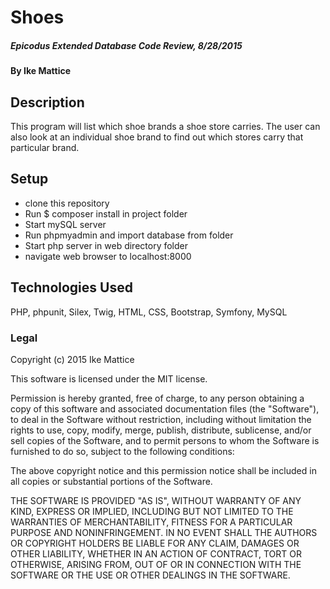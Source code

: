 
# Shoes

##### Epicodus Extended Database Code Review, 8/28/2015

#### By Ike Mattice

## Description

This program will list which shoe brands a shoe store carries.  The user can also look at an individual shoe brand to find out which stores carry that particular brand.

## Setup

- clone this repository
- Run $ composer install in project folder
- Start mySQL server
- Run phpmyadmin and import database from folder
- Start php server in web directory folder
- navigate web browser to localhost:8000


## Technologies Used

PHP, phpunit, Silex, Twig, HTML, CSS, Bootstrap, Symfony, MySQL

### Legal


Copyright (c) 2015 Ike Mattice

This software is licensed under the MIT license.

Permission is hereby granted, free of charge, to any person obtaining a copy of this software and associated documentation files (the "Software"), to deal in the Software without restriction, including without limitation the rights to use, copy, modify, merge, publish, distribute, sublicense, and/or sell copies of the Software, and to permit persons to whom the Software is furnished to do so, subject to the following conditions:

The above copyright notice and this permission notice shall be included in all copies or substantial portions of the Software.

THE SOFTWARE IS PROVIDED "AS IS", WITHOUT WARRANTY OF ANY KIND, EXPRESS OR IMPLIED, INCLUDING BUT NOT LIMITED TO THE WARRANTIES OF MERCHANTABILITY, FITNESS FOR A PARTICULAR PURPOSE AND NONINFRINGEMENT. IN NO EVENT SHALL THE AUTHORS OR COPYRIGHT HOLDERS BE LIABLE FOR ANY CLAIM, DAMAGES OR OTHER LIABILITY, WHETHER IN AN ACTION OF CONTRACT, TORT OR OTHERWISE, ARISING FROM, OUT OF OR IN CONNECTION WITH THE SOFTWARE OR THE USE OR OTHER DEALINGS IN THE SOFTWARE.
